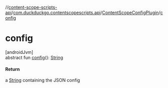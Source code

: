//[content-scope-scripts-api](../../../index.md)/[com.duckduckgo.contentscopescripts.api](../index.md)/[ContentScopeConfigPlugin](index.md)/[config](config.md)

# config

[androidJvm]\
abstract fun [config](config.md)(): [String](https://kotlinlang.org/api/latest/jvm/stdlib/kotlin/-string/index.html)

#### Return

a [String](https://kotlinlang.org/api/latest/jvm/stdlib/kotlin/-string/index.html) containing the JSON config
